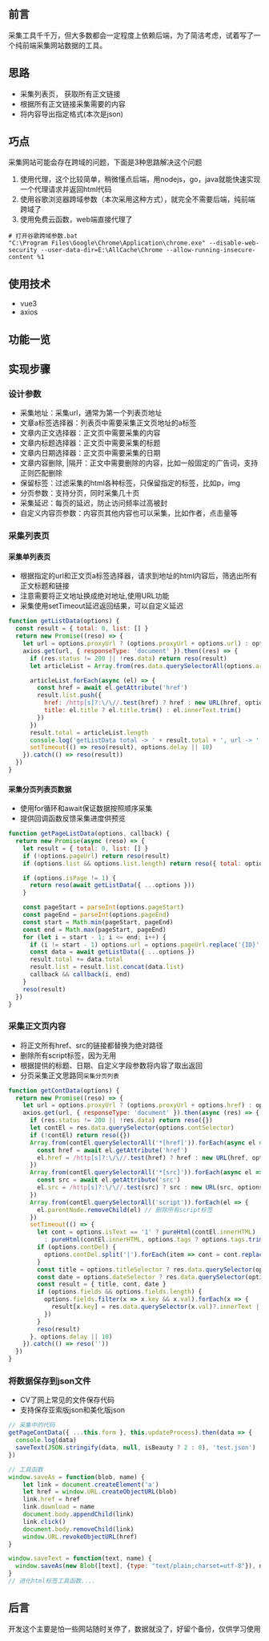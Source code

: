 ## 前言
采集工具千千万，但大多数都会一定程度上依赖后端，为了简洁考虑，试着写了一个纯前端采集网站数据的工具。  

## 思路
- 采集列表页， 获取所有正文链接
- 根据所有正文链接采集需要的内容
- 将内容导出指定格式(本次是json)

## 巧点
采集网站可能会存在跨域的问题，下面是3种思路解决这个问题  
1. 使用代理，这个比较简单，稍微懂点后端，用nodejs，go，java就能快速实现一个代理请求并返回html代码
2. 使用谷歌浏览器跨域参数（本次采用这种方式），就完全不需要后端，纯前端跨域了
3. 使用免费云函数，web端直接代理了
```shell
# 打开谷歌跨域参数.bat
"C:\Program Files\Google\Chrome\Application\chrome.exe" --disable-web-security --user-data-dir=E:\AllCache\Chrome --allow-running-insecure-content %1
```
## 使用技术
- vue3
- axios

## 功能一览


## 实现步骤
### 设计参数
- 采集地址：采集url，通常为第一个列表页地址
- 文章a标签选择器：列表页中需要采集正文页地址的a标签
- 文章内正文选择器：正文页中需要采集的内容
- 文章内标题选择器：正文页中需要采集的标题
- 文章内日期选择器：正文页中需要采集的日期
- 文章内容删除, |隔开：正文中需要删除的内容，比如一般固定的广告词，支持正则匹配删除
- 保留标签：过滤采集的html各种标签，只保留指定的标签，比如p，img
- 分页参数：支持分页，同时采集几十页
- 采集延迟：每页的延迟，防止访问频率过高被封
- 自定义内容页参数：内容页其他内容也可以采集，比如作者，点击量等
### 采集列表页
#### 采集单列表页
- 根据指定的url和正文页a标签选择器，请求到地址的html内容后，筛选出所有正文标题和链接  
- 注意需要将正文地址换成绝对地址,使用URL功能
- 采集使用setTimeout延迟返回结果，可以自定义延迟
```javascript
function getListData(options) {
  const result = { total: 0, list: [] }
  return new Promise((reso) => {
    let url = options.proxyUrl ? (options.proxyUrl + options.url) : options.url
    axios.get(url, { responseType: 'document' }).then((res) => {
      if (res.status != 200 || !res.data) return reso(result)
      let articleList = Array.from(res.data.querySelectorAll(options.articlelSelector))

      articleList.forEach(async (el) => {
        const href = await el.getAttribute('href')
        result.list.push({
          href: /http[s]?:\/\//.test(href) ? href : new URL(href, options.url).toString(),
          title: el.title ? el.title.trim() : el.innerText.trim()
        })
      })
      result.total = articleList.length
      console.log('getListData total -> ' + result.total + ', url -> ' + options.url)
      setTimeout(() => reso(result), options.delay || 10)
    }).catch(() => reso(result))
  })
}
```
#### 采集分页列表页数据
- 使用for循环和await保证数据按照顺序采集
- 提供回调函数反馈采集进度供预览
```javascript
function getPageListData(options, callback) {
  return new Promise(async (reso) => {
    let result = { total: 0, list: [] }
    if (!options.pageUrl) return reso(result)
    if (options.list && options.list.length) return reso({ total: options.list.length, list: options.list })

    if (options.isPage != 1) {
      return reso(await getListData({ ...options }))
    }

    const pageStart = parseInt(options.pageStart)
    const pageEnd = parseInt(options.pageEnd)
    const start = Math.min(pageStart, pageEnd)
    const end = Math.max(pageStart, pageEnd)
    for (let i = start - 1; i <= end; i++) {
      if (i != start - 1) options.url = options.pageUrl.replace('{ID}', i)
      const data = await getListData({ ...options })
      result.total += data.total
      result.list = result.list.concat(data.list)
      callback && callback(i, end)
    }
    reso(result)
  })
}
```
### 采集正文页内容
- 将正文所有href、src的链接都替换为绝对路径
- 删除所有script标签，因为无用
- 根据提供的标题、日期、自定义字段参数将内容了取出返回
- 分页采集正文思路同`采集分页列表`
```javascript
function getContData(options) {
  return new Promise((reso) => {
    let url = options.proxyUrl ? (options.proxyUrl + options.href) : options.href
    axios.get(url, { responseType: 'document' }).then(async (res) => {
      if (res.status != 200 || !res.data) return reso({})
      let contEl = res.data.querySelector(options.contSelector)
      if (!contEl) return reso({})
      Array.from(contEl.querySelectorAll('*[href]')).forEach(async el => {
        const href = await el.getAttribute('href')
        el.href = /http[s]?:\/\//.test(href) ? href : new URL(href, options.url).toString()
      })
      Array.from(contEl.querySelectorAll('*[src]')).forEach(async el => {
        const src = await el.getAttribute('src')
        el.src = /http[s]?:\/\//.test(src) ? src : new URL(src, options.url).toString()
      })
      Array.from(contEl.querySelectorAll('script')).forEach(el => {
        el.parentNode.removeChild(el) // 删除所有script标签
      })
      setTimeout(() => {
        let cont = options.isText == '1' ? pureHtml(contEl.innerHTML)
          : pureHtml(contEl.innerHTML, options.tags ? options.tags.trim().replaceAll('，',',').split(',') : null)
        if (options.contDel) {
          options.contDel.split('|').forEach(item => cont = cont.replace(new RegExp(item, 'ig'), ''))
        }
        const title = options.titleSelector ? res.data.querySelector(options.titleSelector)?.innerText : null
        const date = options.dateSelector ? res.data.querySelector(options.dateSelector)?.innerText : null
        const result = { title, cont, date }
        if (options.fields && options.fields.length) {
          options.fields.filter(x => x.key && x.val).forEach(x => {
            result[x.key] = res.data.querySelector(x.val)?.innerText || ''
          })
        }
        reso(result)
      }, options.delay || 10)
    }).catch(() => reso(''))
  })
}
```
### 将数据保存到json文件
- CV了网上常见的文件保存代码
- 支持保存亚索版json和美化版json
```javascript
// 采集中的代码
getPageContData({ ...this.form }, this.updateProcess).then(data => {
  console.log(data)
  saveText(JSON.stringify(data, null, isBeauty ? 2 : 0), 'test.json')
})

// 工具函数
window.saveAs = function(blob, name) {
    let link = document.createElement('a')
    let href = window.URL.createObjectURL(blob)
    link.href = href
    link.download = name
    document.body.appendChild(link)
    link.click()
    document.body.removeChild(link)
    window.URL.revokeObjectURL(href)
}

window.saveText = function(text, name) {
  window.saveAs(new Blob([text], {type: "text/plain;charset=utf-8"}), name || (new Date().getTime() + '.txt'))
}
// 进化html标签工具函数....
```

## 后言
开发这个主要是怕一些网站随时关停了，数据就没了，好留个备份，仅供学习使用